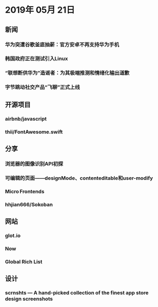 # 2019年 05月 21日

## 新闻

### 华为突遭谷歌釜底抽薪：官方安卓不再支持华为手机

<daily-item
  url="https://www.huxiu.com/article/300072.html"/>

### 韩国政府正在测试引入Linux

<daily-item
  url="http://osp.io/archives/5382"/>

### “联想断供华为”造谣者：为其极端推测和情绪化输出道歉

<daily-item
  url="http://www.donews.com/news/detail/1/3046014.html"/>

### 字节跳动社交产品“飞聊”正式上线

<daily-item
  url="http://www.donews.com/news/detail/1/3046013.html"/>

## 开源项目

### airbnb/javascript

<daily-item
  note="来自 Airbnb 团队开源的 JavaScript 编码规范指南"
  url="https://github.com/airbnb/javascript"
  lang="JavaScript"
  watch="3465"
  star="85345"
  fork="16331"
  :is-chinese="false"/>

### thii/FontAwesome.swift

<daily-item
  note="在 Swift 项目中使用 FontAwesome"
  url="https://github.com/thii/FontAwesome.swift"
  lang="Swift,Ruby,Objective-C"
  watch="35"
  star="1219"
  fork="199"
  :is-chinese="false"/>

## 分享

### 浏览器的图像识别API初探

<daily-item
  url="https://xiaotianxia.github.io/blog/vuepress/js/shape_detection_api_trial.html"/>

### 可编辑的页面——designMode、contenteditable和user-modify

<daily-item
  url="https://xiaotianxia.github.io/blog/vuepress/js/editable_dom.html"/>

### Micro Frontends

<daily-item
  note="将微服务理念扩展到前端开发"
  url="https://micro-frontends.org/"
  :is-chinese="false"/>

### hhjian666/Sokoban

<daily-item
  note="C/C++ achievement"
  url="https://github.com/hhjian666/Sokoban"
  lang="C++"
  watch="1"
  star="0"
  fork="0"/>

## 网站

### glot.io

<daily-item
  note="可运行代码段和 API 的在线工具"
  url="https://glot.io/"
  :is-chinese="false"/>

### Now

<daily-item
  note="简化 serverless 应用程序的部署，无需花时间配置云，只需推送您的代码"
  url="https://zeit.co/now"
  :is-chinese="false"/>

### Global Rich List

<daily-item
  note="查看你的薪资在全世界排名"
  url="http://www.globalrichlist.com/"
  :is-chinese="false"/>

## 设计

### scrnshts — A hand-picked collection of the finest app store design screenshots

<daily-item
  note="一个收集了非常多 App Store 介绍图案例的网站，包括美食、音乐、新闻等 17 个分类，给你设计带来灵感"
  url="https://scrnshts.club/"
  :is-chinese="false"/>

<daily-footer/>
